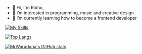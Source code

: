 - 👋 Hi, I'm Ridho,
- 👀 I’m interested in programming, music and creative design
- 🌱 I’m currently learning how to become a frontend developer


<!---
MrWaradana/MrWaradana is a ✨ special ✨ repository because its `README.md` (this file) appears on your GitHub profile.
You can click the Preview link to take a look at your changes.
--->

<!-- <p align="center">
  <a href="https://skillicons.dev">
    <img src="https://skillicons.dev/icons?i=figma,tailwind,nextjs,ts,javascript,laravel,vscode,py" />
  </a>
</p> -->
[![My Skills](https://skillicons.dev/icons?i=figma,tailwind,nextjs,ts,js,laravel,vscode,py)](#)

[![Top Langs](https://github-readme-stats.vercel.app/api/top-langs/?username=MrWaradana&count_private=true&layout=compact&show_icons=true&theme=dark#gh-dark-mode-only&hide=ruby,shell)](https://github.com/anuraghazra/github-readme-stats)

[![MrWaradana's GitHub stats](https://github-readme-stats.vercel.app/api?username=MrWaradana&count_private=true&hide=prs,issues,contribs&show_icons=true&theme=dark#gh-dark-mode-only)
](https://github.com/anuraghazra/github-readme-stats)





